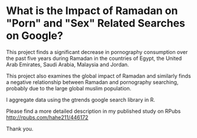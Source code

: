 # What is the Impact of Ramadan on "Porn" and "Sex" Related Searches on Google? 


This project finds a significant decrease in pornography consumption over the past five years during Ramadan in the countries of Egypt, the United Arab Emirates, Saudi Arabia, Malaysia and Jordan.

This project also examines the global impact of Ramadan and similarly finds a negative relationship between Ramadan and pornography searching, probably due to the large global muslim population. 

I aggregate data using the gtrends google search library in R. 


Please find a more detailed description in my published study on RPubs http://rpubs.com/hahe211/446172


Thank you.
